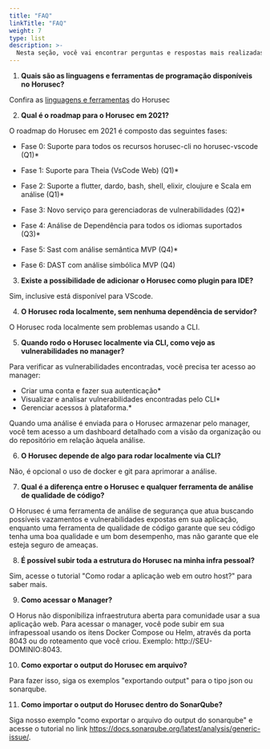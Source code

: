 ```yaml
---
title: "FAQ"
linkTitle: "FAQ"
weight: 7
type: list
description: >-
  Nesta seção, você vai encontrar perguntas e respostas mais realizadas pela comunidade sobre o Horusec.
---
```


1. **Quais são as linguagens e ferramentas de programação disponíveis no Horusec?**

Confira as [linguagens e ferramentas](/docs/pt-br/cli/analysis-tools/overview/) do Horusec

2. **Qual é o roadmap para o Horusec em 2021?**

O roadmap do Horusec em 2021 é composto das seguintes fases:

* Fase 0: Suporte para todos os recursos horusec-cli no horusec-vscode (Q1)*

* Fase 1: Suporte para Theia (VsCode Web) (Q1)*

* Fase 2: Suporte a flutter, dardo, bash, shell, elixir, cloujure e Scala em análise (Q1)*

* Fase 3: Novo serviço para gerenciadoras de vulnerabilidades (Q2)*

* Fase 4: Análise de Dependência para todos os idiomas suportados (Q3)*

* Fase 5: Sast com análise semântica MVP (Q4)*

* Fase 6: DAST com análise simbólica MVP (Q4)
 
3. **Existe a possibilidade de adicionar o Horusec como plugin para IDE?** 

Sim, inclusive está disponível para VScode.

4. **O Horusec roda localmente, sem nenhuma dependência de servidor?** 

O Horusec roda localmente sem problemas usando a CLI.

5. **Quando rodo o Horusec localmente via CLI, como vejo as vulnerabilidades no manager?** 

Para verificar as vulnerabilidades encontradas, você precisa ter acesso ao manager: 

* Criar uma conta e fazer sua autenticação*
* Visualizar e analisar vulnerabilidades encontradas pelo CLI*
* Gerenciar acessos à plataforma.*

Quando uma análise é enviada para o Horusec armazenar pelo manager, você tem acesso a um dashboard detalhado com a visão da organização ou do repositório em relação àquela análise.

6. **O Horusec depende de algo para rodar localmente via CLI?** 

Não, é opcional o uso de docker e git para aprimorar a análise.

7. **Qual é a diferença entre o Horusec e qualquer ferramenta de análise de qualidade de código?** 

O Horusec é uma ferramenta de análise de segurança que atua buscando possíveis vazamentos e vulnerabilidades expostas em sua aplicação, enquanto uma ferramenta de qualidade de código garante que seu código tenha uma boa qualidade e um bom desempenho, mas não garante que ele esteja seguro de ameaças.

8. **É possível subir toda a estrutura do Horusec na minha infra pessoal?** 

Sim, acesse o tutorial "Como rodar a aplicação web em outro host?" para saber mais.
 
9. **Como acessar o Manager?**  

O Horus não disponibiliza infraestrutura aberta para comunidade usar a sua aplicação web. 
Para acessar o manager, você pode subir em sua infrapessoal usando os itens Docker Compose ou Helm, através da porta 8043 ou do roteamento que você criou. 
Exemplo: http://SEU-DOMINIO:8043.
 
10. **Como exportar o output do Horusec em arquivo?** 

Para fazer isso, siga os exemplos "exportando output" para o tipo json ou sonarqube.

11. **Como importar o output do Horusec dentro do SonarQube?**  

Siga nosso exemplo "como exportar o arquivo do output do sonarqube" e acesse o tutorial no link https://docs.sonarqube.org/latest/analysis/generic-issue/. 